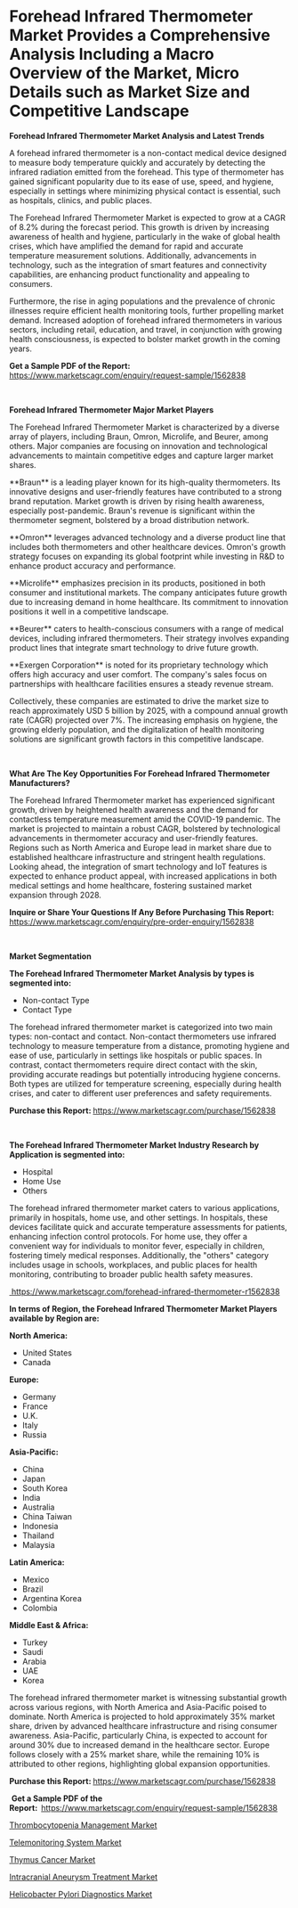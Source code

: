 <p><h1>Forehead Infrared Thermometer Market Provides a Comprehensive Analysis Including a Macro Overview of the Market, Micro Details such as Market Size and Competitive Landscape</h1></p><p><strong>Forehead Infrared Thermometer Market Analysis and Latest Trends</strong></p>
<p><p>A forehead infrared thermometer is a non-contact medical device designed to measure body temperature quickly and accurately by detecting the infrared radiation emitted from the forehead. This type of thermometer has gained significant popularity due to its ease of use, speed, and hygiene, especially in settings where minimizing physical contact is essential, such as hospitals, clinics, and public places.</p><p>The Forehead Infrared Thermometer Market is expected to grow at a CAGR of 8.2% during the forecast period. This growth is driven by increasing awareness of health and hygiene, particularly in the wake of global health crises, which have amplified the demand for rapid and accurate temperature measurement solutions. Additionally, advancements in technology, such as the integration of smart features and connectivity capabilities, are enhancing product functionality and appealing to consumers.</p><p>Furthermore, the rise in aging populations and the prevalence of chronic illnesses require efficient health monitoring tools, further propelling market demand. Increased adoption of forehead infrared thermometers in various sectors, including retail, education, and travel, in conjunction with growing health consciousness, is expected to bolster market growth in the coming years.</p></p>
<p><strong>Get a Sample PDF of the Report:&nbsp;</strong> <a href="https://www.marketscagr.com/enquiry/request-sample/1562838?utm_campaign=2012&utm_medium=2&utm_source=Github&utm_content=ia&utm_term=03032025&utm_id=forehead-infrared-thermometer">https://www.marketscagr.com/enquiry/request-sample/1562838</a></p>
<p>&nbsp;</p>
<p><strong>Forehead Infrared Thermometer Major Market Players</strong></p>
<p><p>The Forehead Infrared Thermometer Market is characterized by a diverse array of players, including Braun, Omron, Microlife, and Beurer, among others. Major companies are focusing on innovation and technological advancements to maintain competitive edges and capture larger market shares.</p><p>**Braun** is a leading player known for its high-quality thermometers. Its innovative designs and user-friendly features have contributed to a strong brand reputation. Market growth is driven by rising health awareness, especially post-pandemic. Braun's revenue is significant within the thermometer segment, bolstered by a broad distribution network.</p><p>**Omron** leverages advanced technology and a diverse product line that includes both thermometers and other healthcare devices. Omron's growth strategy focuses on expanding its global footprint while investing in R&D to enhance product accuracy and performance. </p><p>**Microlife** emphasizes precision in its products, positioned in both consumer and institutional markets. The company anticipates future growth due to increasing demand in home healthcare. Its commitment to innovation positions it well in a competitive landscape.</p><p>**Beurer** caters to health-conscious consumers with a range of medical devices, including infrared thermometers. Their strategy involves expanding product lines that integrate smart technology to drive future growth. </p><p>**Exergen Corporation** is noted for its proprietary technology which offers high accuracy and user comfort. The company's sales focus on partnerships with healthcare facilities ensures a steady revenue stream.</p><p>Collectively, these companies are estimated to drive the market size to reach approximately USD 5 billion by 2025, with a compound annual growth rate (CAGR) projected over 7%. The increasing emphasis on hygiene, the growing elderly population, and the digitalization of health monitoring solutions are significant growth factors in this competitive landscape.</p></p>
<p>&nbsp;</p>
<p><strong>What Are The Key Opportunities For Forehead Infrared Thermometer Manufacturers?</strong></p>
<p><p>The Forehead Infrared Thermometer market has experienced significant growth, driven by heightened health awareness and the demand for contactless temperature measurement amid the COVID-19 pandemic. The market is projected to maintain a robust CAGR, bolstered by technological advancements in thermometer accuracy and user-friendly features. Regions such as North America and Europe lead in market share due to established healthcare infrastructure and stringent health regulations. Looking ahead, the integration of smart technology and IoT features is expected to enhance product appeal, with increased applications in both medical settings and home healthcare, fostering sustained market expansion through 2028.</p></p>
<p><strong>Inquire or Share Your Questions If Any Before Purchasing This Report:</strong> <a href="https://www.marketscagr.com/enquiry/pre-order-enquiry/1562838?utm_campaign=2012&utm_medium=2&utm_source=Github&utm_content=ia&utm_term=03032025&utm_id=forehead-infrared-thermometer">https://www.marketscagr.com/enquiry/pre-order-enquiry/1562838</a></p>
<p>&nbsp;</p>
<p><strong>Market Segmentation</strong></p>
<p><strong>The Forehead Infrared Thermometer Market Analysis by types is segmented into:</strong></p>
<p><ul><li>Non-contact Type</li><li>Contact Type</li></ul></p>
<p><p>The forehead infrared thermometer market is categorized into two main types: non-contact and contact. Non-contact thermometers use infrared technology to measure temperature from a distance, promoting hygiene and ease of use, particularly in settings like hospitals or public spaces. In contrast, contact thermometers require direct contact with the skin, providing accurate readings but potentially introducing hygiene concerns. Both types are utilized for temperature screening, especially during health crises, and cater to different user preferences and safety requirements.</p></p>
<p><strong>Purchase this Report:&nbsp;</strong><a href="https://www.marketscagr.com/purchase/1562838?utm_campaign=2012&utm_medium=2&utm_source=Github&utm_content=ia&utm_term=03032025&utm_id=forehead-infrared-thermometer">https://www.marketscagr.com/purchase/1562838</a></p>
<p>&nbsp;</p>
<p><strong>The Forehead Infrared Thermometer Market Industry Research by Application is segmented into:</strong></p>
<p><ul><li>Hospital</li><li>Home Use</li><li>Others</li></ul></p>
<p><p>The forehead infrared thermometer market caters to various applications, primarily in hospitals, home use, and other settings. In hospitals, these devices facilitate quick and accurate temperature assessments for patients, enhancing infection control protocols. For home use, they offer a convenient way for individuals to monitor fever, especially in children, fostering timely medical responses. Additionally, the "others" category includes usage in schools, workplaces, and public places for health monitoring, contributing to broader public health safety measures.</p></p>
<p><a href="https://www.marketscagr.com/forehead-infrared-thermometer-r1562838?utm_campaign=2012&utm_medium=2&utm_source=Github&utm_content=ia&utm_term=03032025&utm_id=forehead-infrared-thermometer">&nbsp;https://www.marketscagr.com/forehead-infrared-thermometer-r1562838</a></p>
<p><strong>In terms of Region, the Forehead Infrared Thermometer Market Players available by Region are:</strong></p>
<p>
    <p> <strong> North America: </strong>
        <ul>
            <li>United States</li>
            <li>Canada</li>
        </ul>
        </p> 
    <p> <strong> Europe: </strong>
        <ul>
            <li>Germany</li>
            <li>France</li>
            <li>U.K.</li>
            <li>Italy</li>
            <li>Russia</li>
        </ul>
        </p> 
    <p> <strong> Asia-Pacific: </strong>
        <ul>
            <li>China</li>
            <li>Japan</li>
            <li>South Korea</li>
            <li>India</li>
            <li>Australia</li>
            <li>China Taiwan</li>
            <li>Indonesia</li>
            <li>Thailand</li>
            <li>Malaysia</li>
        </ul>
        </p> 
    <p> <strong> Latin America: </strong>
        <ul>
            <li>Mexico</li>
            <li>Brazil</li>
            <li>Argentina Korea</li>
            <li>Colombia</li>
        </ul>
        </p> 
    <p> <strong> Middle East & Africa: </strong>
        <ul>
            <li>Turkey</li>
            <li>Saudi</li>
            <li>Arabia</li>
            <li>UAE</li>
            <li>Korea</li>
        </ul>
    </p>
    </p>
<p><p>The forehead infrared thermometer market is witnessing substantial growth across various regions, with North America and Asia-Pacific poised to dominate. North America is projected to hold approximately 35% market share, driven by advanced healthcare infrastructure and rising consumer awareness. Asia-Pacific, particularly China, is expected to account for around 30% due to increased demand in the healthcare sector. Europe follows closely with a 25% market share, while the remaining 10% is attributed to other regions, highlighting global expansion opportunities.</p></p>
<p><strong>Purchase this Report: </strong><a href="https://www.marketscagr.com/purchase/1562838?utm_campaign=2012&utm_medium=2&utm_source=Github&utm_content=ia&utm_term=03032025&utm_id=forehead-infrared-thermometer">https://www.marketscagr.com/purchase/1562838</a></p>
<p>&nbsp;<strong>Get a Sample PDF of the Report:&nbsp;&nbsp;</strong><a href="https://www.marketscagr.com/enquiry/request-sample/1562838?utm_campaign=2012&utm_medium=2&utm_source=Github&utm_content=ia&utm_term=03032025&utm_id=forehead-infrared-thermometer">https://www.marketscagr.com/enquiry/request-sample/1562838</a></p>
<p><strong></strong></p>
<p><p><a href="https://github.com/gulaimolin/Market-Research-Report-List-7/blob/main/thrombocytopenia-management-market.md?utm_campaign=2012&utm_medium=2&utm_source=Github&utm_content=ia&utm_term=03032025&utm_id=forehead-infrared-thermometer">Thrombocytopenia Management Market</a></p><p><a href="https://github.com/nicoletavirag/Market-Research-Report-List-5/blob/main/telemonitoring-system-market.md?utm_campaign=2012&utm_medium=2&utm_source=Github&utm_content=ia&utm_term=03032025&utm_id=forehead-infrared-thermometer">Telemonitoring System Market</a></p><p><a href="https://github.com/mauripalmi/Market-Research-Report-List-6/blob/main/thymus-cancer-market.md?utm_campaign=2012&utm_medium=2&utm_source=Github&utm_content=ia&utm_term=03032025&utm_id=forehead-infrared-thermometer">Thymus Cancer Market</a></p><p><a href="https://github.com/siwerhommer97/Market-Research-Report-List-1/blob/main/intracranial-aneurysm-treatment-market.md?utm_campaign=2012&utm_medium=2&utm_source=Github&utm_content=ia&utm_term=03032025&utm_id=forehead-infrared-thermometer">Intracranial Aneurysm Treatment Market</a></p><p><a href="https://github.com/naingbiner7i/Market-Research-Report-List-1/blob/main/helicobacter-pylori-diagnostics-market.md?utm_campaign=2012&utm_medium=2&utm_source=Github&utm_content=ia&utm_term=03032025&utm_id=forehead-infrared-thermometer">Helicobacter Pylori Diagnostics Market</a></p></p>